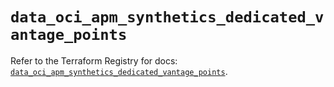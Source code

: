 # `data_oci_apm_synthetics_dedicated_vantage_points`

Refer to the Terraform Registry for docs: [`data_oci_apm_synthetics_dedicated_vantage_points`](https://registry.terraform.io/providers/hashicorp/oci/7.19.0/docs/data-sources/apm_synthetics_dedicated_vantage_points).
